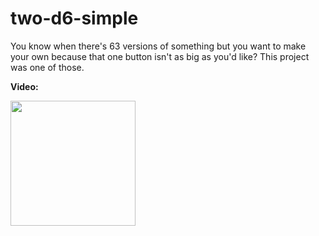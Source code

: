 # two-d6-simple
You know when there's 63 versions of something but you want to make your own because that one button isn't as big as you'd like? This project was one of those.

**Video:**

[<img src="http://you-sif.com/github/twod2-video1-thumb.png" width="200">](http://you-sif.com/github/twod2-video1.mp4)

